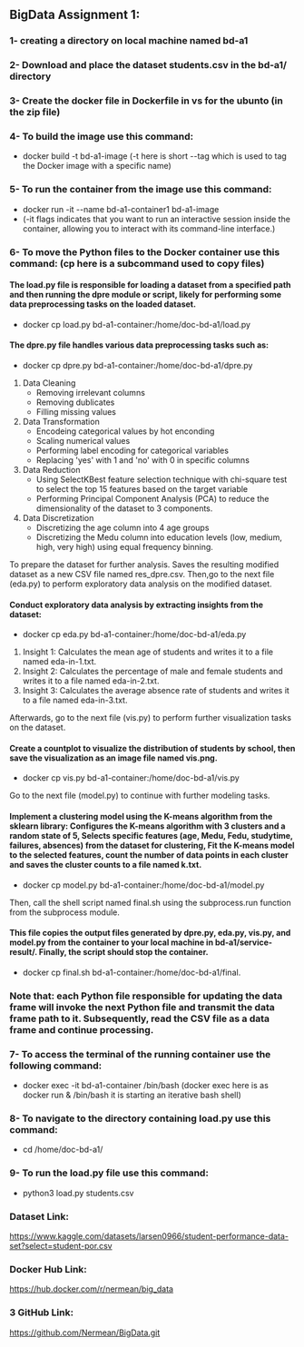## BigData Assignment 1:

### 1- creating a directory on local machine named bd-a1
### 2- Download and place the dataset students.csv in the bd-a1/ directory
### 3- Create the docker file in Dockerfile in vs for the ubunto (in the zip file)
### 4- To build the image use this command:
- docker build -t bd-a1-image (-t here is short --tag which is used to tag the Docker image with a specific name) 
### 5- To run the container from the image use this command:
- docker run -it --name bd-a1-container1 bd-a1-image
- (-it flags  indicates that you want to run an interactive session inside the container, allowing you to interact with its command-line interface.)
### 6- To move the Python files to the Docker container use this command: (cp here is a subcommand used to copy files)
#### The load.py file is responsible for loading a dataset from a specified path and then running the dpre module or script, likely for performing some data preprocessing tasks on the loaded dataset.
- docker cp load.py bd-a1-container:/home/doc-bd-a1/load.py
#### The dpre.py file handles various data preprocessing tasks such as:
- docker cp dpre.py bd-a1-container:/home/doc-bd-a1/dpre.py 
1. Data Cleaning
   - Removing irrelevant columns
   - Removing dublicates
   - Filling missing values
2. Data Transformation
   - Encodeing categorical values by hot enconding
   - Scaling numerical values
   - Performing label encoding for categorical variables
   - Replacing 'yes' with 1 and 'no' with 0 in specific columns
3. Data Reduction
   - Using SelectKBest feature selection technique with chi-square test to select the top 15 features based on the target variable
   - Performing Principal Component Analysis (PCA) to reduce the dimensionality of the dataset to 3 components.
4. Data Discretization
   - Discretizing the age column into 4 age groups
   - Discretizing the Medu column into education levels (low, medium, high, very high) using equal frequency binning.

To prepare the dataset for further analysis. Saves the resulting modified dataset as a new CSV file named res_dpre.csv. Then,go to the next file (eda.py) to perform exploratory data analysis on the modified dataset.
#### Conduct exploratory data analysis by extracting insights from the dataset:
- docker cp eda.py bd-a1-container:/home/doc-bd-a1/eda.py 
1. Insight 1: Calculates the mean age of students and writes it to a file named eda-in-1.txt.
2. Insight 2: Calculates the percentage of male and female students and writes it to a file named eda-in-2.txt.
3. Insight 3: Calculates the average absence rate of students and writes it to a file named eda-in-3.txt.

Afterwards, go to the next file (vis.py) to perform further visualization tasks on the dataset.

#### Create a countplot to visualize the distribution of students by school, then save the visualization as an image file named vis.png.
- docker cp vis.py bd-a1-container:/home/doc-bd-a1/vis.py
  
Go to the next file (model.py) to continue with further modeling tasks.

#### Implement a clustering model using the K-means algorithm from the sklearn library: Configures the K-means algorithm with 3 clusters and a random state of 5, Selects specific features (age, Medu, Fedu, studytime, failures, absences) from the dataset for clustering, Fit the K-means model to the selected features, count the number of data points in each cluster and saves the cluster counts to a file named k.txt. 
- docker cp model.py bd-a1-container:/home/doc-bd-a1/model.py 

Then, call the shell script named final.sh using the subprocess.run function from the subprocess module.

#### This file copies the output files generated by dpre.py, eda.py, vis.py, and model.py from the container to your local machine in bd-a1/service-result/. Finally, the script should stop the container.
- docker cp final.sh bd-a1-container:/home/doc-bd-a1/final.

### Note that: each Python file responsible for updating the data frame will invoke the next Python file and transmit the data frame path to it. Subsequently, read the CSV file as a data frame and continue processing.

### 7- To access the terminal of the running container use the following command:
- docker exec -it bd-a1-container /bin/bash (docker exec here is as docker run & /bin/bash it is starting an iterative bash shell)

### 8- To navigate to the directory containing load.py use this command:
- cd /home/doc-bd-a1/

### 9- To run the load.py file use this command:
- python3 load.py students.csv


### Dataset Link:
https://www.kaggle.com/datasets/larsen0966/student-performance-data-set?select=student-por.csv

### Docker Hub Link:
https://hub.docker.com/r/nermean/big_data

### 3 GitHub Link:
https://github.com/Nermean/BigData.git
